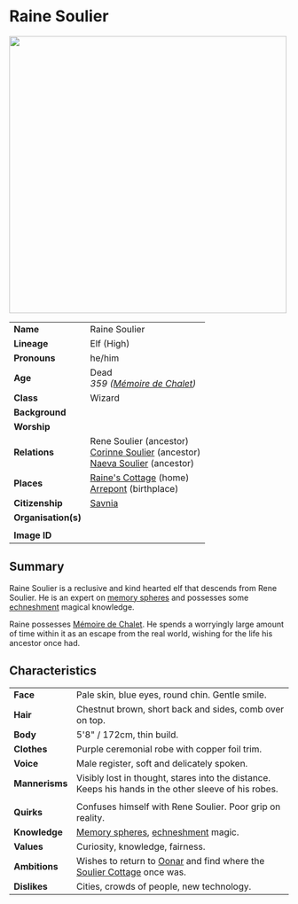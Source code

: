 # Raine Soulier

<img src="https://raw.githubusercontent.com/jesskelsall/astarus-images/main/characters/portraits/imageid.png" height="500" />

|||
| --- | --- |
| **Name** | Raine Soulier | character.4
| **Lineage** | Elf (High) |
| **Pronouns** | he/him |
| **Age** | Dead<br>*359 ([Mémoire de Chalet](../items/echneshment/memory-spheres/memoire-de-chalet.md))* |
| **Class** | Wizard |
| **Background** | |
| **Worship** | |
| **Relations** | Rene Soulier (ancestor)<br>[Corinne Soulier](corinne-soulier.md) (ancestor)<br>[Naeva Soulier](naeva-soulier.md) (ancestor) |
| **Places** | [Raine's Cottage](../places/buildings/houses/raines-cottage.md) (home)<br>[Arrepont](../places/settlements/cities/arrepont.md) (birthplace) |
| **Citizenship** | [Savnia](../civilisations/nilsavnic-alliance/states/savnia.md) |
| **Organisation(s)** | |
|||
| **Image ID** | |

## Summary

Raine Soulier is a reclusive and kind hearted elf that descends from Rene Soulier. He is an expert on [memory spheres](../items/echneshment/memory-spheres/memory-sphere.md) and possesses some [echneshment](../mechanics/magic/echneshment.md) magical knowledge.

Raine possesses [Mémoire de Chalet](../items/echneshment/memory-spheres/memoire-de-chalet.md). He spends a worryingly large amount of time within it as an escape from the real world, wishing for the life his ancestor once had.

## Characteristics

| | |
| --- | --- |
| **Face** | Pale skin, blue eyes, round chin. Gentle smile. | characteristics.2
| **Hair** | Chestnut brown, short back and sides, comb over on top. |
| **Body** | 5'8" / 172cm, thin build. |
| **Clothes** | Purple ceremonial robe with copper foil trim. |
| **Voice** | Male register, soft and delicately spoken. |
| **Mannerisms** | Visibly lost in thought, stares into the distance. Keeps his hands in the other sleeve of his robes. |
| | |
| **Quirks** | Confuses himself with Rene Soulier. Poor grip on reality. |
| **Knowledge** | [Memory spheres](../items/echneshment/memory-spheres/memory-sphere.md), [echneshment](../mechanics/magic/echneshment.md) magic. |
| **Values** | Curiosity, knowledge, fairness. |
| **Ambitions** | Wishes to return to [Oonar](../celestial-objects/oonar.md) and find where the [Soulier Cottage](../places/buildings/houses/soulier-cottage.md) once was. |
| **Dislikes** | Cities, crowds of people, new technology. |
